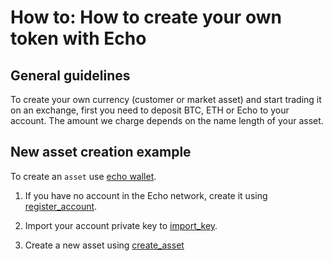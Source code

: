 # How to: How to create your own token with Echo

## General guidelines

To create your own currency (customer or market asset) and start trading it on an exchange, first you need to deposit BTC, ETH or Echo to your account. The amount we charge depends on the name length of your asset.

## New asset creation example

To create an `asset` use [echo wallet](use-cli-wallet.md).

1. If you have no account in the Echo network, create it using [register_account](register-account.md).

2. Import your account private key to [import_key](../api-reference/echo-wallet-api/README.md#import_key-account_name_or_id-priv_key).

3. Create a new asset using [create_asset](../api-reference/echo-wallet-api/README.md#create_asset-issuer-symbol-precision-asset_opts-bitasset_opts-broadcast)
